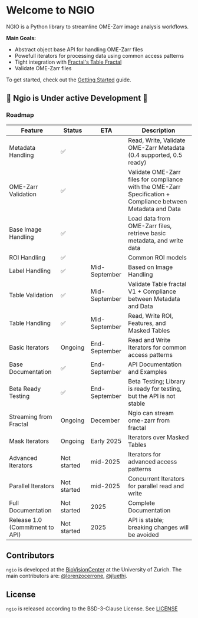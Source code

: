 # Welcome to NGIO

NGIO is a Python library to streamline OME-Zarr image analysis workflows.

**Main Goals:**

- Abstract object base API for handling OME-Zarr files
- Powefull iterators for processing data using common access patterns
- Tight integration with [Fractal's Table Fractal](https://fractal-analytics-platform.github.io/fractal-tasks-core/tables/)
- Validate OME-Zarr files

To get started, check out the [Getting Started](getting-started.md) guide.

## 🚧 Ngio is Under active Development 🚧

### Roadmap

| Feature | Status | ETA | Description |
|---------|--------|-----|-------------|
| Metadata Handling | ✅ | | Read, Write, Validate OME-Zarr Metadata (0.4 supported, 0.5 ready) |
| OME-Zarr Validation | ✅ | | Validate OME-Zarr files for compliance with the OME-Zarr Specification + Compliance between Metadata and Data |
| Base Image Handling | ✅ | | Load data from OME-Zarr files, retrieve basic metadata, and write data |
| ROI Handling | ✅ | | Common ROI models |
| Label Handling | ✅ | Mid-September | Based on Image Handling |
| Table Validation | ✅ | Mid-September | Validate Table fractal V1 + Compliance between Metadata and Data |
| Table Handling | ✅ | Mid-September | Read, Write ROI, Features, and Masked Tables |
| Basic Iterators | Ongoing | End-September | Read and Write Iterators for common access patterns |
| Base Documentation | ✅ | End-September | API Documentation and Examples |
| Beta Ready Testing | ✅ | End-September | Beta Testing; Library is ready for testing, but the API is not stable |
| Streaming from Fractal | Ongoing | December | Ngio can stream ome-zarr from fractal |
| Mask Iterators | Ongoing | Early 2025 | Iterators over Masked Tables |
| Advanced Iterators | Not started | mid-2025 | Iterators for advanced access patterns |
| Parallel Iterators | Not started | mid-2025 | Concurrent Iterators for parallel read and write |
| Full Documentation | Not started | 2025 | Complete Documentation |
| Release 1.0 (Commitment to API) | Not started | 2025 | API is stable; breaking changes will be avoided |

## Contributors

`ngio` is developed at the [BioVisionCenter](https://www.biovisioncenter.uzh.ch/en.html) at the University of Zurich. The main contributors are: [@lorenzocerrone](https://github.com/lorenzocerrone), [@jluethi](https://github.com/jluethi).

## License

`ngio` is released according to the BSD-3-Clause License. See [LICENSE](https://github.com/fractal-analytics-platform/ngio/blob/main/LICENSE)
